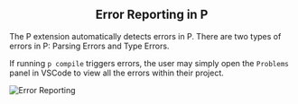 <style>
  .md-typeset h1,
  .md-content__button {
    display: none;
  }
  
</style>

<div align="center">
  <h2>Error Reporting in P</h2>
</div>

The P extension automatically detects errors in P. There are two types of errors in P: Parsing Errors and Type Errors. 

If running `p compile` triggers errors, the user may simply open the `Problems` panel in VSCode to view all the errors within their project.

![Error Reporting](../../images/syntax_highlighting.png)